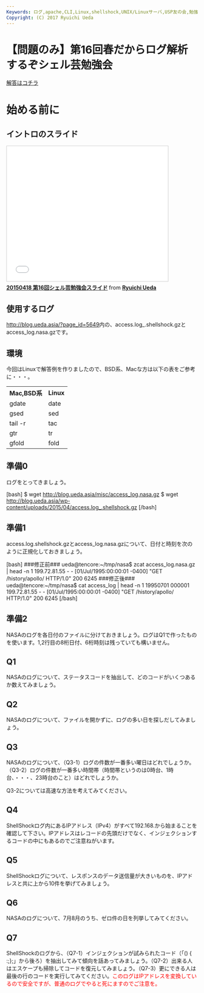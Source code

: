 ```yaml
---
Keywords: ログ,apache,CLI,Linux,shellshock,UNIX/Linuxサーバ,USP友の会,勉強会,シェル芸,シェル芸勉強会
Copyright: (C) 2017 Ryuichi Ueda
---
```


# 【問題のみ】第16回春だからログ解析するぞシェル芸勉強会
<a href="http://blog.ueda.asia/?p=5644" title="【問題と解答例】第16回春だからログ解析するぞシェル芸勉強会">解答はコチラ</a>

<h1>始める前に</h1>

<h2>イントロのスライド</h2>

<iframe src="//www.slideshare.net/slideshow/embed_code/key/6Z4FO3TXgFiUjA" width="425" height="355" frameborder="0" marginwidth="0" marginheight="0" scrolling="no" style="border:1px solid #CCC; border-width:1px; margin-bottom:5px; max-width: 100%;" allowfullscreen> </iframe> <div style="margin-bottom:5px"> <strong> <a href="//www.slideshare.net/ryuichiueda/20150418-16" title="20150418 第16回シェル芸勉強会スライド" target="_blank">20150418 第16回シェル芸勉強会スライド</a> </strong> from <strong><a href="//www.slideshare.net/ryuichiueda" target="_blank">Ryuichi Ueda</a></strong> </div>

<h2>使用するログ</h2>

<a href="http://blog.ueda.asia/?page_id=5649" target="_blank">http://blog.ueda.asia/?page_id=5649</a>内の、access.log_.shellshock.gzとaccess_log.nasa.gzです。

<!--more--> 

<h2>環境</h2>
今回はLinuxで解答例を作りましたので、BSD系、Macな方は以下の表をご参考に・・・。

<table>
 <tr>
 <th>Mac,BSD系</th>
 <th>Linux</th>
 </tr>
 <tr>
 <td>gdate</td>
 <td>date</td>
 </tr>
 <tr>
 <td>gsed</td>
 <td>sed</td>
 </tr>
 <tr>
 <td>tail -r</td>
 <td>tac</td>
 </tr>
 <tr>
 <td>gtr</td>
 <td>tr</td>
 </tr>
 <tr>
 <td>gfold</td>
 <td>fold</td>
 </tr>
</table>

<h2>準備0</h2>

ログをとってきましょう。

[bash]
$ wget http://blog.ueda.asia/misc/access_log.nasa.gz
$ wget http://blog.ueda.asia/wp-content/uploads/2015/04/access.log_.shellshock.gz
[/bash]

<h2>準備1</h2>

access.log.shellshock.gzとaccess_log.nasa.gzについて、日付と時刻を次のように正規化しておきましょう。

[bash]
###修正前###
ueda\@tencore:~/tmp/nasa$ zcat access_log.nasa.gz | head -n 1
199.72.81.55 - - [01/Jul/1995:00:00:01 -0400] &quot;GET /history/apollo/ HTTP/1.0&quot; 200 6245
###修正後###
ueda\@tencore:~/tmp/nasa$ cat access_log | head -n 1
19950701 000001 199.72.81.55 - - [01/Jul/1995:00:00:01 -0400] &quot;GET /history/apollo/ HTTP/1.0&quot; 200 6245
[/bash]


<h2>準備2</h2>

NASAのログを各日付のファイルに分けておきましょう。ログはQ1で作ったものを使います。1,2行目の8桁日付、6桁時刻は残っていても構いません。

<h2>Q1</h2>

NASAのログについて、ステータスコードを抽出して、どのコードがいくつあるか数えてみましょう。


<h2>Q2</h2>

NASAのログについて、ファイルを開かずに、ログの多い日を探しだしてみましょう。



<h2>Q3</h2>

NASAのログについて、（Q3-1）ログの件数が一番多い曜日はどれでしょうか。（Q3-2）ログの件数が一番多い時間帯（時間帯というのは0時台、1時台、・・・、23時台のこと）はどれでしょうか。

Q3-2については高速な方法を考えてみてください。


<h2>Q4</h2>

ShellShockログ内にあるIPアドレス（IPv4）がすべて192.168.から始まることを確認して下さい。IPアドレスはレコードの先頭だけでなく、インジェクションするコードの中にもあるのでご注意ねがいます。



<h2>Q5</h2>

ShellShockログについて、レスポンスのデータ送信量が大きいものを、IPアドレスと共に上から10件を挙げてみましょう。

<h2>Q6</h2>

NASAのログについて、7月8月のうち、ゼロ件の日を列挙してみてください。

<h2>Q7</h2>

ShellShockのログから、（Q7-1）インジェクションが試みられたコード（「() { :;};」から後ろ）を抽出してみて傾向を話あってみましょう。（Q7-2）出来る人はエスケープも掃除してコードを復元してみましょう。（Q7-3）更にできる人は最後の行のコードを実行してみてください。<span style="color:red">このログはIPアドレスを変換しているので安全ですが、普通のログでやると死にますのでご注意を。</span>


